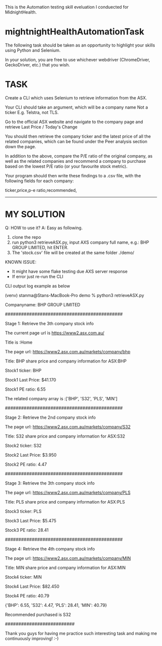 This is the Automation testing skill eveluation I conduected for MidnightHealth.

# mightnightHealthAutomationTask

The following task should be taken as an opportunity to highlight your skills using Python and Selenium. 

In your solution, you are free to use whichever webdriver (ChromeDriver, GeckoDriver, etc.) that you wish.

# TASK
Create a CLI which uses Selenium to retrieve information from the ASX.

Your CLI should take an argument, which will be a company name Not a ticker E.g. Telstra, not TLS.

Go to the official ASX website and navigate to the company page and retrieve Last Price / Today's Change

You should then retrieve the company ticker and the latest price of all the related companies, which can be found under the Peer analysis section down the page.

In addition to the above, compare the P/E ratio of the original company, as well as the related companies and
recommend a company to purchase based on the lowest P/E ratio (or your favourite stock metric).

Your program should then write these findings to a .csv file, with the following fields for each company:

ticker,price,p-e ratio,recommended,

-------

# MY SOLUTION

Q: HOW to use it?
A: Easy as following. 
  1) clone the repo
  2) run python3 retrieveASX.py, input AXS company full name, e.g.: BHP GROUP LIMITED, hit ENTER.
  3) The 'stock.csv' file will be created at the same folder ./demo/

KNOWN ISSUE:
 - It might have some flake testing due AXS server response
 - If error just re-run the CLI
 

>>>>>>>>>>>>>>>>>>>>>>>>>>>
CLI output log example as below
>>>>>>>>>>>>>>>>>>>>>>>>>>>

(venv) stanma@Stans-MacBook-Pro demo % python3 retrieveASX.py 

Companyname: BHP GROUP LIMITED

############################################

Stage 1: Retrieve the 3th company stock info

The current page url is https://www2.asx.com.au/

Title is :Home

The page url: https://www2.asx.com.au/markets/company/bhp

Title: BHP share price and company information for ASX:BHP

Stock1 ticker: BHP

Stock1 Last Price: $41.170

Stock1 PE ratio: 6.55

The related company array is :['BHP', 'S32', 'PLS', 'MIN']

############################################

Stage 2: Retrieve the 2nd company stock info

The page url: https://www2.asx.com.au/markets/company/S32

Title: S32 share price and company information for ASX:S32

Stock2 ticker: S32

Stock2 Last Price: $3.950

Stock2 PE ratio: 4.47

############################################

Stage 3: Retrieve the 3th company stock info

The page url: https://www2.asx.com.au/markets/company/PLS

Title: PLS share price and company information for ASX:PLS

Stock3 ticker: PLS

Stock3 Last Price: $5.475

Stock3 PE ratio: 28.41

############################################

Stage 4: Retrieve the 4th company stock info

The page url: https://www2.asx.com.au/markets/company/MIN

Title: MIN share price and company information for ASX:MIN

Stock4 ticker: MIN

Stock4 Last Price: $82.450

Stock4 PE ratio: 40.79

{'BHP': 6.55, 'S32': 4.47, 'PLS': 28.41, 'MIN': 40.79}

Recommended purchased is S32

##########################

Thank you guys for having me practice such interesting task and making me continuously improving! :-)

